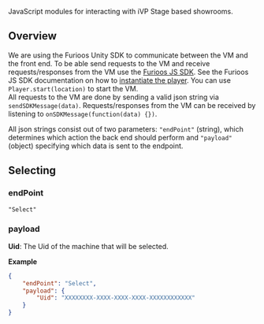 <!-- ---
title: iVP Stage API Documentation
fontfamily: arev
header-includes:
    - \usepackage{setspace}
    - \doublespacing
urlcolor: cyan
--- -->

JavaScript modules for interacting with iVP Stage based showrooms.

## Overview

We are using the Furioos Unity SDK to communicate between the VM and the front end. To be able send requests to the VM and receive requests/responses from the VM use the [Furioos JS SDK](https://github.com/Unity-Technologies/furioos-sdk-js). See the Furioos JS SDK documentation on how to [instantiate the player](https://github.com/Unity-Technologies/furioos-sdk-js#constructorsdksharelinkid-containerdivid-options). You can use ``Player.start(location)`` to start the VM.  
All requests to the VM are done by sending a valid json string via ``sendSDKMessage(data)``. Requests/responses from the VM can be received by listening to ``onSDKMessage(function(data) {})``.

All json strings consist out of two parameters: ``"endPoint"`` (string), which determines which action the back end should perform and ``"payload"`` (object) specifying which data is sent to the endpoint.

## Selecting

### endPoint
``"Select"``

### payload
**Uid**: The Uid of the machine that will be selected.

**Example**

```json
{
    "endPoint": "Select",
    "payload": {
        "Uid": "XXXXXXXX-XXXX-XXXX-XXXX-XXXXXXXXXXXX"
    }
}
```
